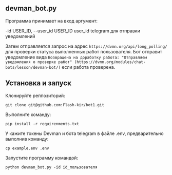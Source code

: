 ## devman_bot.py

Программа принимает на вход аргумент:

  -id USER_ID, --user_id USER_ID user_id telegram для отправки уведомлений

Затем отправляется запрос на адрес `https://dvmn.org/api/long_polling/` для проверки статуса выполненных работ пользователя.
Бот отправит уведомление вида `Возвращена на доработку работа: "Отправляем уведомления о проверке работ" (https://dvmn.org/modules/chat-bots/lesson/devman-bot/)` если работа проверена.

## Установка и запуск

Клонируйте реппозиторий:

    git clone git@github.com:Flash-kir/bot1.git

Выполните команду:

    pip install -r requirenments.txt

У кажите токены Devman и бота telegram в файле .env, предварительно выполнив команду:

    cp example.env .env

Запустите программу командой:

    python devman_bot.py -id id_пользователя

